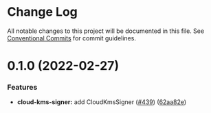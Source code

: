 # Change Log

All notable changes to this project will be documented in this file.
See [Conventional Commits](https://conventionalcommits.org) for commit guidelines.

# 0.1.0 (2022-02-27)

### Features

- **cloud-kms-signer:** add CloudKmsSigner ([#439](https://github.com/odanado/aws-kms-provider/issues/439)) ([62aa82e](https://github.com/odanado/aws-kms-provider/commit/62aa82e5955b3a8cc2c527c4c76b02c1067fd6a3))
